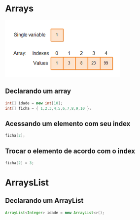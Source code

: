 # Arrays
![](../../media/java-arrays-1.png)

## Declarando um array
```java
int[] idade = new int[10];
int[] ficha = { 1,2,3,4,5,6,7,8,9,10 };
```
## Acessando um elemento com seu index
```java
ficha[2];
```
## Trocar o elemento de acordo com o index
```java
ficha[2] = 3;
```

# ArraysList

## Declarando um ArrayList

```java
ArrayList<Integer> idade = new ArrayList<>();
```
